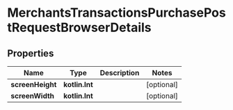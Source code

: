 
# MerchantsTransactionsPurchasePostRequestBrowserDetails

## Properties
Name | Type | Description | Notes
------------ | ------------- | ------------- | -------------
**screenHeight** | **kotlin.Int** |  |  [optional]
**screenWidth** | **kotlin.Int** |  |  [optional]




